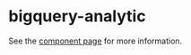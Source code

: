 bigquery-analytic
================

See the [component page](http://blackhawkwebcomponents.github.io/bigquery-analytic) for more information.
